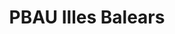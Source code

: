---
title: "PBAU Illes Balears"  # Add a page title.
summary: "Recursos per PBAU Illes Balears."  # Add a page description.
type: "widget_page"  # Page type is a Widget Page
url: "recursos-fisica-quimica/pau-pbau/illes-balears"
---